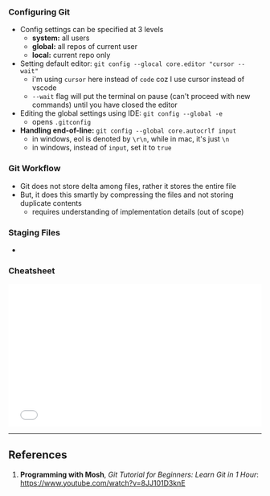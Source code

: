 ### Configuring Git
- Config settings can be specified at 3 levels
	- **system:** all users
	- **global:** all repos of current user
	- **local:** current repo only
- Setting default editor: `git config --glocal core.editor "cursor --wait"`
	- i'm using `cursor` here instead of `code` coz I use cursor instead of vscode
	- `--wait` flag will put the terminal on pause (can't proceed with new commands) until you have closed the editor
- Editing the global settings using IDE: `git config --global -e`
	- opens `.gitconfig` 
- **Handling end-of-line:** `git config --global core.autocrlf input`
	- in windows, eol is denoted by `\r\n`, while in mac, it's just `\n`
	- in windows, instead of `input`, set it to `true`
### Git Workflow
- Git does not store delta among files, rather it stores the entire file
- But, it does this smartly by compressing the files and not storing duplicate contents
	- requires understanding of implementation details (out of scope)
### Staging Files
- 
### Cheatsheet
<div style="overflow: hidden; padding-top: 56.25%; position: relative;">
  <iframe src="Git Cheatsheet Mosh.pdf" style="border: 0; top: 0; left: 0; width: 100%; height: 100%; position: absolute;"></iframe>
</div>

---
## References

1. **Programming with Mosh**, *Git Tutorial for Beginners: Learn Git in 1 Hour*: https://www.youtube.com/watch?v=8JJ101D3knE